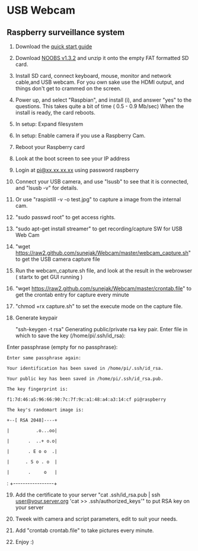 USB Webcam
======

## Raspberry surveillance system

1. Download the [quick start guide](http://www.raspberrypi.org/wp-content/uploads/2012/04/quick-start-guide-v2_1.pdf)
2. Download [NOOBS v1.3.2](http://www.raspberrypi.org/downloads) and unzip it onto the empty FAT formatted SD card.
3. Install SD card, connect keyboard, mouse, monitor and network cable,and USB webcam.
For you own sake use the HDMI output, and things don't get to crammed on the screen.
4. Power up, and select "Raspbian", and install (i), and answer "yes" to the questions.
This takes quite a bit of time ( 0.5 - 0.9 Mb/sec)
When the install is ready, the card reboots.
5. In setup: Expand filesystem
6. In setup: Enable camera if you use a Raspberry Cam.
7. Reboot your Raspberry card
8. Look at the boot screen to see your IP address
9. Login at pi@xx.xx.xx.xx using password raspberry
10. Connect your USB camera, and use "lsusb" to see that it is connected, and "lsusb -v" for details.
11. Or use "raspistill -v -o test.jpg" to capture a image from the internal cam.
12. "sudo passwd root" to get access rights.
13. "sudo apt-get install streamer" to get recording/capture SW for USB Web Cam
14. "wget https://raw2.github.com/sunejak/Webcam/master/webcam_capture.sh" to get the USB camera capture file
15. Run the webcam_capture.sh file, and look at the result in the webrowser ( startx to get GUI running )
16. "wget https://raw2.github.com/sunejak/Webcam/master/crontab.file" to get the crontab entry for capture every minute
17. "chmod +rx capture.sh" to set the execute mode on the capture file.
18. Generate keypair

       "ssh-keygen -t rsa"
       Generating public/private rsa key pair.
       Enter file in which to save the key (/home/pi/.ssh/id_rsa): 

Enter passphrase (empty for no passphrase): 

    Enter same passphrase again: 

    Your identification has been saved in /home/pi/.ssh/id_rsa.

    Your public key has been saved in /home/pi/.ssh/id_rsa.pub.

    The key fingerprint is:

    f1:7d:46:a5:96:66:90:7c:7f:9c:a1:48:a4:a3:14:cf pi@raspberry

    The key's randomart image is:

    +--[ RSA 2048]----+

    |          .o...oo|

    |       .  ..+ o.o|

    |       . E o o  .|

    |      . S o . o  |

    |       .     o   |
:
    +-----------------+

19. Add the certificate to your server "cat .ssh/id_rsa.pub | ssh user@your.server.org 'cat >> .ssh/authorized_keys'" to put RSA key on your server

20. Tweek with camera and script parameters, edit to suit your needs.
21. Add "crontab crontab.file" to take pictures every minute.
22. Enjoy :)


